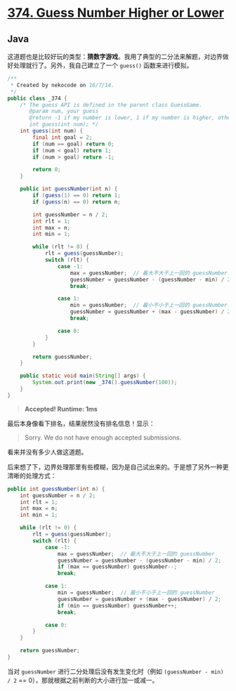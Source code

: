 # [374. Guess Number Higher or Lower](https://leetcode.com/problems/guess-number-higher-or-lower/)

## Java

这道题也是比较好玩的类型：**猜数字游戏**。我用了典型的二分法来解题，对边界做好处理就行了。另外，我自己建立了一个 `guess()` 函数来进行模拟。

```java
/**
 * Created by nekocode on 16/7/14.
 */
public class _374 {
    /* The guess API is defined in the parent class GuessGame.
       @param num, your guess
       @return -1 if my number is lower, 1 if my number is higher, otherwise return 0
       int guess(int num); */
    int guess(int num) {
        final int goal = 2;
        if (num == goal) return 0;
        if (num < goal) return 1;
        if (num > goal) return -1;

        return 0;
    }

    public int guessNumber(int n) {
        if (guess(1) == 0) return 1;
        if (guess(n) == 0) return n;

        int guessNumber = n / 2;
        int rlt = 1;
        int max = n;
        int min = 1;

        while (rlt != 0) {
            rlt = guess(guessNumber);
            switch (rlt) {
                case -1:
                    max = guessNumber;  // 最大不大于上一回的 guessNumber
                    guessNumber = guessNumber - (guessNumber - min) / 2;
                    break;

                case 1:
                    min = guessNumber;  // 最小不小于上一回的 guessNumber
                    guessNumber = guessNumber + (max - guessNumber) / 2;
                    break;

                case 0:
            }
        }

        return guessNumber;
    }

    public static void main(String[] args) {
        System.out.print(new _374().guessNumber(100));
    }
}

```

> **Accepted! Runtime: 1ms**

最后本身像看下排名，结果居然没有排名信息！显示：

> Sorry. We do not have enough accepted submissions.

看来并没有多少人做这道题。

后来想了下，边界处理那里有些模糊，因为是自己试出来的。于是想了另外一种更清晰的处理方式：

```java
public int guessNumber(int n) {
    int guessNumber = n / 2;
    int rlt = 1;
    int max = n;
    int min = 1;

    while (rlt != 0) {
        rlt = guess(guessNumber);
        switch (rlt) {
            case -1:
                max = guessNumber;  // 最大不大于上一回的 guessNumber
                guessNumber = guessNumber - (guessNumber - min) / 2;
                if (max == guessNumber) guessNumber--;
                break;

            case 1:
                min = guessNumber;  // 最小不小于上一回的 guessNumber
                guessNumber = guessNumber + (max - guessNumber) / 2;
                if (min == guessNumber) guessNumber++;
                break;

            case 0:
        }
    }

    return guessNumber;
}
```

当对 `guessNumber` 进行二分处理后没有发生变化时（例如 `(guessNumber - min) / 2` == 0），那就根据之前判断的大小进行加一或减一。